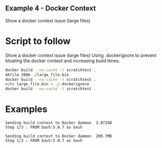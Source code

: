 ## Example 4 - Docker Context 
Show a docker context issue (large files) 

# Script to follow
Show a docker context issue (large files)
Using .dockerignore to prevent bloating the docker context and increasing build times.  

```sh
docker build --no-cache -t scratchtest .
mkfile 200m ./large_file.bin
docker build --no-cache -t scratchtest .
echo large_file.bin > ./.dockerignore  
docker build --no-cache -t scratchtest .
```

# Examples

```log
Sending build context to Docker daemon  3.072kB
Step 1/3 : FROM bash:5.0.7 as bash

Sending build context to Docker daemon  209.7MB
Step 1/3 : FROM bash:5.0.7 as bash
```
